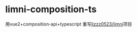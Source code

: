 # limni-composition-ts
用vue2+composition-api+typescript 重写[lizzz0523/limni](https://github.com/lizzz0523/limni)项目
